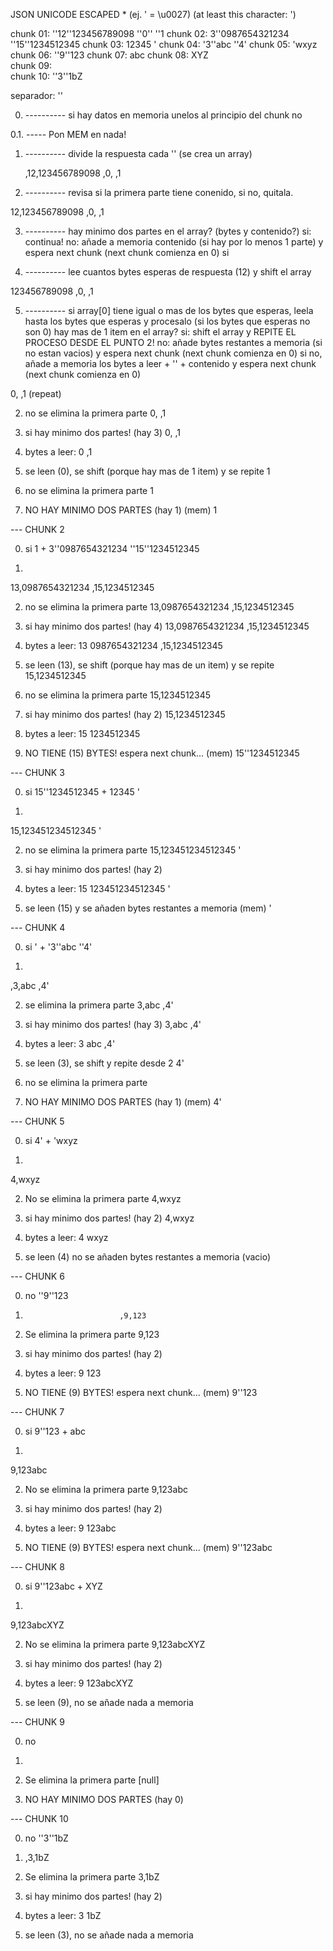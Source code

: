 
JSON UNICODE ESCAPED * (ej. ' = \u0027) (at least this character: ')


chunk 01:       ''12''123456789098                ''0''                                    ''1
chunk 02: 3''0987654321234                         ''15''1234512345
chunk 03: 12345                          '
chunk 04: '3''abc                   ''4'
chunk 05: 'wxyz                             
chunk 06: ''9''123
chunk 07: abc
chunk 08: XYZ                     
chunk 09:                      
chunk 10:       ''3''1bZ                     

separador: ''


0. ---------- si hay datos en memoria unelos al principio del chunk
no

0.1. ----- Pon MEM en nada!

1. ---------- divide la respuesta cada '' (se crea un array)

      ,12,123456789098                ,0,                                    ,1

2. ---------- revisa si la primera parte tiene conenido, si no, quitala.

12,123456789098                ,0,                                    ,1

3. ---------- hay minimo dos partes en el array? (bytes y contenido?)
                  si: continua!
                  no: añade a memoria contenido (si hay por lo menos 1 parte) y espera next chunk (next chunk comienza en 0)
si

4. ---------- lee cuantos bytes esperas de respuesta (12) y shift el array

123456789098                ,0,                                    ,1

5. ---------- si array[0] tiene igual o mas de los bytes que esperas,
                 leela hasta los bytes que esperas y procesalo (si los bytes que esperas no son 0)
                     hay mas de 1 item en el array?
                         si: shift el array y REPITE EL PROCESO DESDE EL PUNTO 2!
                         no: añade bytes restantes a memoria (si no estan vacios) y espera next chunk (next chunk comienza en 0)
                 si no, añade a memoria los bytes a leer + '' + contenido y espera next chunk (next chunk comienza en 0)

0,                                    ,1
(repeat)










2. no se elimina la primera parte
0,                                    ,1

3. si hay minimo dos partes! (hay 3)
0,                                    ,1

4. bytes a leer: 0
                                    ,1

5. se leen (0), se shift (porque hay mas de 1 item) y se repite
1

2. no se elimina la primera parte
1

3. NO HAY MINIMO DOS PARTES (hay 1)
(mem) 1


--- CHUNK 2


0. si
1 + 3''0987654321234                         ''15''1234512345

1.
13,0987654321234                         ,15,1234512345

2. no se elimina la primera parte
13,0987654321234                         ,15,1234512345

3. si hay minimo dos partes! (hay 4)
13,0987654321234                         ,15,1234512345

4. bytes a leer: 13
0987654321234                         ,15,1234512345

5. se leen (13), se shift (porque hay mas de un item) y se repite
15,1234512345

2. no se elimina la primera parte
15,1234512345

3. si hay minimo dos partes! (hay 2)
15,1234512345

4. bytes a leer: 15
1234512345

5. NO TIENE (15) BYTES! espera next chunk...
(mem) 15''1234512345


--- CHUNK 3


0. si
15''1234512345 + 12345                          '

1. 
15,123451234512345                          '

2. no se elimina la primera parte
15,123451234512345                          '

3. si hay minimo dos partes! (hay 2)

4. bytes a leer: 15
123451234512345                          '

5. se leen (15) y se añaden bytes restantes a memoria
(mem)                          '


--- CHUNK 4


0. si
                         ' + '3''abc                   ''4'

1.
,3,abc                   ,4'

2. se elimina la primera parte
3,abc                   ,4'

3. si hay minimo dos partes! (hay 3)
3,abc                   ,4'

4. bytes a leer: 3
abc                   ,4'

5. se leen (3), se shift y repite desde 2
4'

2. no se elimina la primera parte

3. NO HAY MINIMO DOS PARTES (hay 1)
(mem) 4'


--- CHUNK 5


0. si
4' + 'wxyz                             

1.
4,wxyz                             

2. No se elimina la primera parte
4,wxyz                             

3. si hay minimo dos partes! (hay 2)
4,wxyz                             

4. bytes a leer: 4
wxyz                             

5. se leen (4) no se añaden bytes restantes a memoria (vacio)


--- CHUNK 6


0. no
''9''123

1. 
                            ,9,123

2. Se elimina la primera parte
9,123

3. si hay minimo dos partes! (hay 2)

4. bytes a leer: 9
123

5. NO TIENE (9) BYTES! espera next chunk...
(mem) 9''123


--- CHUNK 7


0. si
9''123 + abc

1.
9,123abc

2. No se elimina la primera parte
9,123abc

3. si hay minimo dos partes! (hay 2)

4. bytes a leer: 9
123abc

5. NO TIENE (9) BYTES! espera next chunk...
(mem) 9''123abc


--- CHUNK 8


0. si
9''123abc + XYZ

1.
9,123abcXYZ

2. No se elimina la primera parte
9,123abcXYZ

3. si hay minimo dos partes! (hay 2)

4. bytes a leer: 9
123abcXYZ

5. se leen (9), no se añade nada a memoria


--- CHUNK 9


0. no
                      

1.
                      

2. Se elimina la primera parte
[null]

3. NO HAY MINIMO DOS PARTES (hay 0)


--- CHUNK 10


0. no
      ''3''1bZ                     

1.
      ,3,1bZ                     

2. Se elimina la primera parte
3,1bZ                     

3. si hay minimo dos partes! (hay 2)

4. bytes a leer: 3
1bZ

5. se leen (3), no se añade nada a memoria